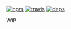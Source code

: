[![npm](https://img.shields.io/npm/v/@yummies/inheritance-loader.svg?style=flat-square)](https://www.npmjs.com/package/@yummies/inheritance-loader)
[![travis](http://img.shields.io/travis/yummies/inheritance-loader.svg?style=flat-square)](https://travis-ci.org/yummies/inheritance-loader)
[![deps](http://img.shields.io/david/yummies/inheritance-loader.svg?style=flat-square)](https://david-dm.org/yummies/inheritance-loader)

WIP
